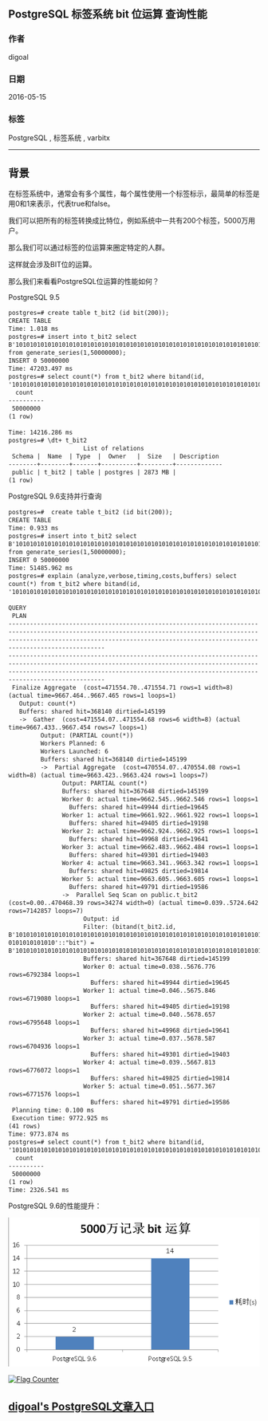 ## PostgreSQL 标签系统 bit 位运算 查询性能  
                                                                                                                                                                                           
### 作者                                                                                                                                                                                           
digoal                                                                                                                                                                                           
                                                                                                                                                                                           
### 日期                                                                                                                                                                                           
2016-05-15                                                                                                                                                                                    
                                                                                                                                                                                           
### 标签                                                                                                                                                                                           
PostgreSQL , 标签系统 , varbitx          
                                                                                                                                                                                           
----                                                                                                                                                                                           
                                                                                                                                                                                           
## 背景                                                                               
在标签系统中，通常会有多个属性，每个属性使用一个标签标示，最简单的标签是用0和1来表示，代表true和false。    
  
我们可以把所有的标签转换成比特位，例如系统中一共有200个标签，5000万用户。    
  
那么我们可以通过标签的位运算来圈定特定的人群。    
  
这样就会涉及BIT位的运算。    
  
那么我们来看看PostgreSQL位运算的性能如何？    
  
PostgreSQL 9.5    
  
```  
postgres=# create table t_bit2 (id bit(200));  
CREATE TABLE  
Time: 1.018 ms  
postgres=# insert into t_bit2 select B'10101010101010101010101010101010101010101010101010101010101010101010101010101010101010101010101010101010101010101010101010101010101010101010101010101010101010101010101010101010101010101010101010101010' from generate_series(1,50000000);  
INSERT 0 50000000  
Time: 47203.497 ms  
postgres=# select count(*) from t_bit2 where bitand(id, '10101010101010101010101010101010101010101010101010101010101010101010101010101010101010101010101010101010101010101010101010101010101010101010101010101010101010101010101010101010101010101010101010101010')=B'10101010101010101010101010101010101010101010101010101010101010101010101010101010101010101010101010101010101010101010101010101010101010101010101010101010101010101010101010101010101010101010101010101010';  
  count     
----------  
 50000000  
(1 row)  
  
Time: 14216.286 ms  
postgres=# \dt+ t_bit2  
                     List of relations  
 Schema |  Name  | Type  |  Owner   |  Size   | Description   
--------+--------+-------+----------+---------+-------------  
 public | t_bit2 | table | postgres | 2873 MB |   
(1 row)  
```  
  
PostgreSQL 9.6支持并行查询    
  
```  
postgres=#  create table t_bit2 (id bit(200));  
CREATE TABLE  
Time: 0.933 ms  
postgres=# insert into t_bit2 select B'10101010101010101010101010101010101010101010101010101010101010101010101010101010101010101010101010101010101010101010101010101010101010101010101010101010101010101010101010101010101010101010101010101010' from generate_series(1,50000000);  
INSERT 0 50000000  
Time: 51485.962 ms  
postgres=# explain (analyze,verbose,timing,costs,buffers) select count(*) from t_bit2 where bitand(id, '10101010101010101010101010101010101010101010101010101010101010101010101010101010101010101010101010101010101010101010101010101010101010101010101010101010101010101010101010101010101010101010101010101010')=B'10101010101010101010101010101010101010101010101010101010101010101010101010101010101010101010101010101010101010101010101010101010101010101010101010101010101010101010101010101010101010101010101010101010';  
                                                                                                                                                                                                                                        QUERY  
 PLAN                                                                                                                                                                                                                                          
---------------------------------------------------------------------------------------------------------------------------------------------------------------------------------------------------------------------------------------------  
---------------------------------------------------------------------------------------------------------------------------------------------------------------------------------------------------------------------------------------------  
 Finalize Aggregate  (cost=471554.70..471554.71 rows=1 width=8) (actual time=9667.464..9667.465 rows=1 loops=1)  
   Output: count(*)  
   Buffers: shared hit=368140 dirtied=145199  
   ->  Gather  (cost=471554.07..471554.68 rows=6 width=8) (actual time=9667.433..9667.454 rows=7 loops=1)  
         Output: (PARTIAL count(*))  
         Workers Planned: 6  
         Workers Launched: 6  
         Buffers: shared hit=368140 dirtied=145199  
         ->  Partial Aggregate  (cost=470554.07..470554.08 rows=1 width=8) (actual time=9663.423..9663.424 rows=1 loops=7)  
               Output: PARTIAL count(*)  
               Buffers: shared hit=367648 dirtied=145199  
               Worker 0: actual time=9662.545..9662.546 rows=1 loops=1  
                 Buffers: shared hit=49944 dirtied=19645  
               Worker 1: actual time=9661.922..9661.922 rows=1 loops=1  
                 Buffers: shared hit=49405 dirtied=19198  
               Worker 2: actual time=9662.924..9662.925 rows=1 loops=1  
                 Buffers: shared hit=49968 dirtied=19641  
               Worker 3: actual time=9662.483..9662.484 rows=1 loops=1  
                 Buffers: shared hit=49301 dirtied=19403  
               Worker 4: actual time=9663.341..9663.342 rows=1 loops=1  
                 Buffers: shared hit=49825 dirtied=19814  
               Worker 5: actual time=9663.605..9663.605 rows=1 loops=1  
                 Buffers: shared hit=49791 dirtied=19586  
               ->  Parallel Seq Scan on public.t_bit2  (cost=0.00..470468.39 rows=34274 width=0) (actual time=0.039..5724.642 rows=7142857 loops=7)  
                     Output: id  
                     Filter: (bitand(t_bit2.id, B'1010101010101010101010101010101010101010101010101010101010101010101010101010101010101010101010101010101010101010101010101010101010101010101010101010101010101010101010101010101010101010101  
0101010101010'::"bit") = B'10101010101010101010101010101010101010101010101010101010101010101010101010101010101010101010101010101010101010101010101010101010101010101010101010101010101010101010101010101010101010101010101010101010'::"bit")  
                     Buffers: shared hit=367648 dirtied=145199  
                     Worker 0: actual time=0.038..5676.776 rows=6792384 loops=1  
                       Buffers: shared hit=49944 dirtied=19645  
                     Worker 1: actual time=0.046..5675.846 rows=6719080 loops=1  
                       Buffers: shared hit=49405 dirtied=19198  
                     Worker 2: actual time=0.040..5678.657 rows=6795648 loops=1  
                       Buffers: shared hit=49968 dirtied=19641  
                     Worker 3: actual time=0.037..5678.587 rows=6704936 loops=1  
                       Buffers: shared hit=49301 dirtied=19403  
                     Worker 4: actual time=0.039..5667.813 rows=6776072 loops=1  
                       Buffers: shared hit=49825 dirtied=19814  
                     Worker 5: actual time=0.051..5677.367 rows=6771576 loops=1  
                       Buffers: shared hit=49791 dirtied=19586  
 Planning time: 0.100 ms  
 Execution time: 9772.925 ms  
(41 rows)  
Time: 9773.874 ms  
postgres=# select count(*) from t_bit2 where bitand(id, '10101010101010101010101010101010101010101010101010101010101010101010101010101010101010101010101010101010101010101010101010101010101010101010101010101010101010101010101010101010101010101010101010101010')=B'10101010101010101010101010101010101010101010101010101010101010101010101010101010101010101010101010101010101010101010101010101010101010101010101010101010101010101010101010101010101010101010101010101010';  
  count     
----------  
 50000000  
(1 row)  
Time: 2326.541 ms  
```  
  
PostgreSQL 9.6的性能提升：    
  
![_](20160515_01_pic_001.png)  
  
<a rel="nofollow" href="http://info.flagcounter.com/h9V1"  ><img src="http://s03.flagcounter.com/count/h9V1/bg_FFFFFF/txt_000000/border_CCCCCC/columns_2/maxflags_12/viewers_0/labels_0/pageviews_0/flags_0/"  alt="Flag Counter"  border="0"  ></a>  
  
  
  
  
## [digoal's PostgreSQL文章入口](https://github.com/digoal/blog/blob/master/README.md "22709685feb7cab07d30f30387f0a9ae")
  

